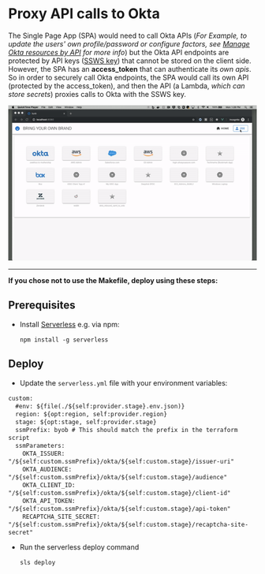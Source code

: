 # Proxy API calls to Okta
The Single Page App (SPA) would need to call Okta APIs (*For Example, to update the users' own profile/password or configure factors, see [Manage Okta resources by API](https://developer.okta.com/docs/reference/#manage-okta-resources) for more info*) but the Okta API endpoints are protected by API keys ([SSWS key](https://developer.okta.com/docs/reference/api-overview/#authentication)) that cannot be stored on the client side. However, the SPA has an **access_token** that can authenticate its *own apis*. So in order to securely call Okta endpoints, the SPA would call its own API (protected by the access_token), and then the API (a Lambda, *which can store secrets*) proxies calls to Okta with the SSWS key.

![alt text](/images/byob-demo-crud.gif)

---

**If you chose not to use the Makefile, deploy using these steps:**

## Prerequisites
* Install [Serverless](https://www.serverless.com/framework/docs/getting-started/)
    e.g. via npm:
    ```
    npm install -g serverless
    ```

## Deploy
* Update the `serverless.yml` file with your environment variables:
```
custom:
  #env: ${file(./${self:provider.stage}.env.json)}
  region: ${opt:region, self:provider.region}
  stage: ${opt:stage, self:provider.stage}
  ssmPrefix: byob # This should match the prefix in the terraform script
  ssmParameters:
    OKTA_ISSUER: "/${self:custom.ssmPrefix}/okta/${self:custom.stage}/issuer-uri"
    OKTA_AUDIENCE: "/${self:custom.ssmPrefix}/okta/${self:custom.stage}/audience"
    OKTA_CLIENT_ID: "/${self:custom.ssmPrefix}/okta/${self:custom.stage}/client-id"
    OKTA_API_TOKEN: "/${self:custom.ssmPrefix}/okta/${self:custom.stage}/api-token"
    RECAPTCHA_SITE_SECRET: "/${self:custom.ssmPrefix}/okta/${self:custom.stage}/recaptcha-site-secret"

```

* Run the serverless deploy command
    ```
    sls deploy
    ```